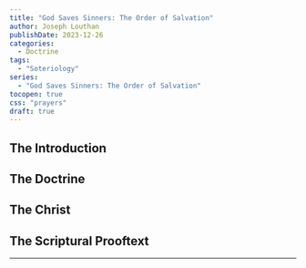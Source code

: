 ```yaml
---
title: "God Saves Sinners: The Order of Salvation"
author: Joseph Louthan
publishDate: 2023-12-26
categories:
  - Doctrine
tags:
  - "Soteriology"
series:
  - "God Saves Sinners: The Order of Salvation"
tocopen: true
css: "prayers"
draft: true
---
```

## The Introduction

## The Doctrine

## The Christ

## The Scriptural Prooftext

---
